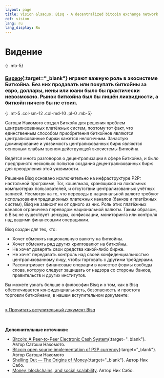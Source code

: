```yaml
---
layout: page
title: Vision &lsaquo; Bisq - A decentralized bitcoin exchange network
ref: vision
lang: ru
lang_display: Ru
---
```

# Видение
{: .mb-5}

### [Биржи](https://en.wikipedia.org/wiki/Bitcoin_exchange#List_of_Bitcoin_Exchanges){:target="_blank"} играют важную роль в экосистеме Биткойна. Без них продавать или покупать биткойны за евро, доллары, иены или юани было бы практически невозможно. Рынок биткойна был бы лишён ликвидности, а биткойн ничего бы не стоил.
{: .mt-5 .col-sm-12 .col-md-10 .pl-0 .mb-5}



<div class="row mb-sm-4 mb-md-0 col-sm-12 col-md-8">

<p>Сатоши Накомото создал Биткойн для решения проблем централизованных платёжных систем, поэтому тот факт, что единственным способом приобретения биткойнов являются централизованные биржи кажется нелогичным. Зачастую доминирование и уязвимость централизованных бирж являются основным слабым звеном действующей экосистемы Биткойна.</p>

<p>Ведётся много разговоров о децентрализации в сфере Биткойна, и было предпринято несколько попыток создания децентрализованных бирж для преодоления этой уязвимости.</p>

<p>Решение Bisq основано исключительно на инфраструктуре P2P: настольной программе, Tor, кошельках, хранящихся на локальных компьютерах пользователей, и отсутствии централизованных учётных записей. Несмотря на то, что переводы в национальной валюте требуют использования традиционных платежных каналов (банков и платёжных систем), Bisq не зависит ни от одного из них. Роль этих платёжных каналов ограничена переводом национальной валюты. Таким образом, в Bisq не существует цензуры, конфискации, мониторинга или контроля над вашими финансовыми операциями.</p>

<p>Bisq создан для тех, кто:</p>

<ul>
  <li>Хочет обменять национальную валюту на биткойны.</li>
  <li>Хочет обменять ряд других криптовалют на биткойны.</li>
  <li>Не хочет доверять свои средства какой-либо бирже.</li>
  <li>Не хочет передавать контроль над своей конфиденциальностью централизованному лицу, чтобы торговать с другими трейдерами.</li>
  <li>Рассматривает финансовые операции в качестве формы свободы слова, которую следует защищать от надзора со стороны банков, правительств и других институтов.</li>
</ul>

<p>Вы можете узнать больше о философии Bisq и о том, как в Bisq обеспечивается конфиденциальность, безопасность и простота торговли биткойнами, в нашем вступительном документе:</p>

<p><br>
<a href="https://docs.bisq.network/intro.html" target="_blank" rel="noopener">» Прочитать вступительный документ Bisq</a></p>

</div>




<br><br>
**Дополнительные источники:**

 - [Bitcoin: A Peer-to-Peer Electronic Cash System](https://bitcoin.org/bitcoin.pdf){:target="_blank"}. Автор Сатоши Накомото.
 - [Bitcoin open source implementation of P2P currency](http://p2pfoundation.ning.com/forum/topics/bitcoin-open-source){:target="_blank"}. Автор Сатоши Накомото
 - [Shelling Out &#8212; The Origins of Money](http://web.archive.org/web/20160921140955/http://szabo.best.vwh.net/shell.html){:target="_blank"}. Автор Ник Сабо.
 - [Money, blockchains, and social scalability](http://unenumerated.blogspot.com/2017/02/money-blockchains-and-social-scalability.html). Автор Ник Сабо.
